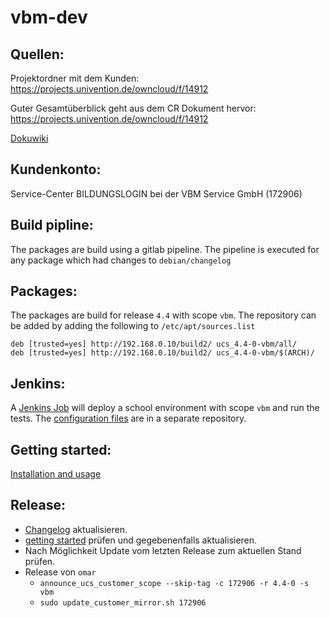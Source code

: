 # vbm-dev

## Quellen:

Projektordner mit dem Kunden: https://projects.univention.de/owncloud/f/14912

Guter Gesamtüberblick geht aus dem CR Dokument hervor: https://projects.univention.de/owncloud/f/14912

[Dokuwiki](https://hutten.knut.univention.de/dokuwiki/kunden:service-center_bildungslogin_bei_der_vbm_service_gmbh)

## Kundenkonto:

Service-Center BILDUNGSLOGIN bei der VBM Service GmbH (172906)

## Build pipline:

The packages are build using a gitlab pipeline. The pipeline is executed for any package which had changes to `debian/changelog`

## Packages:

The packages are build for release `4.4` with scope `vbm`. The repository can be added by adding the following to `/etc/apt/sources.list`
```
deb [trusted=yes] http://192.168.0.10/build2/ ucs_4.4-0-vbm/all/
deb [trusted=yes] http://192.168.0.10/build2/ ucs_4.4-0-vbm/$(ARCH)/
```

## Jenkins:

A [Jenkins Job](https://jenkins.knut.univention.de:8181/job/Customers/job/172906_vbm/job/VBM%20-%20Development%20QA%20Test/) will deploy a school environment with scope `vbm` and run the tests. The [configuration files](https://git.knut.univention.de/univention/prof-services/jenkins-cfgs/-/tree/master/vbm-project) are in a separate repository.

## Getting started:

[Installation and usage](getting_started.md)

## Release:

- [Changelog](CHANGELOG.md) aktualisieren.
- [getting started](getting_started.md) prüfen und gegebenenfalls aktualisieren.
- Nach Möglichkeit Update vom letzten Release zum aktuellen Stand prüfen.
- Release von `omar`
  - `announce_ucs_customer_scope --skip-tag -c 172906 -r 4.4-0 -s vbm`
  - `sudo update_customer_mirror.sh 172906`
